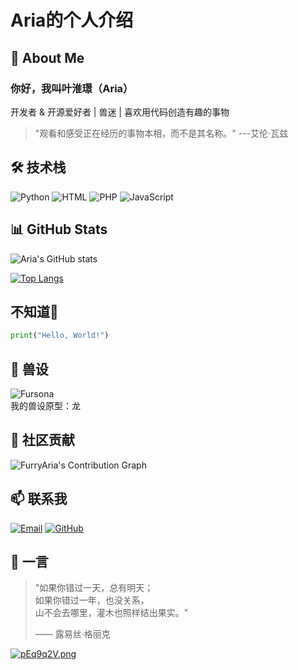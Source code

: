 # Aria的个人介绍

## 🌟 About Me
### 你好，我叫叶淮璟（Aria）
开发者 & 开源爱好者 | 兽迷 | 喜欢用代码创造有趣的事物  
> "观看和感受正在经历的事物本相，而不是其名称。" ---艾伦·瓦兹

## 🛠️ 技术栈
![Python](https://img.shields.io/badge/Python-3776AB?logo=python&logoColor=white)
![HTML](https://img.shields.io/badge/HTML-E34F26?logo=html5&logoColor=white)
![PHP](https://img.shields.io/badge/PHP-777BB4?logo=php&logoColor=white)
![JavaScript](https://img.shields.io/badge/JavaScript-F7DF1E?logo=javascript&logoColor=black)

## 📊 GitHub Stats
![Aria's GitHub stats](https://github-readme-stats.vercel.app/api?username=FurryAria)


[![Top Langs](https://github-readme-stats.vercel.app/api/top-langs/?username=FurryAria&layout=compact)](https://github.com/FurryAria/github-readme-stats)

## 不知道🤔
```python
print("Hello, World!")
```

## 🎨 兽设
![Fursona](https://s21.ax1x.com/2025/05/04/pEqp4t1.png)  
我的兽设原型：龙

## 🌈 社区贡献
![FurryAria's Contribution Graph](https://ghchart.rshah.org/FurryAria)

## 📫 联系我
[![Email](https://img.shields.io/badge/Email-D14836?logoColor=white)](mailto:furtime@163.com)
[![GitHub](https://img.shields.io/badge/GitHub-181717?logo=github&logoColor=white)](https://github.com/FurryAria)

## 💭 一言
> "如果你错过一天，总有明天；  
> 如果你错过一年，也没关系，  
> 山不会去哪里，灌木也照样结出果实。"  
>  
> —— 露易丝·格丽克

[![pEq9q2V.png](https://s21.ax1x.com/2025/05/04/pEq9q2V.png)](https://imgse.com/i/pEq9q2V)


